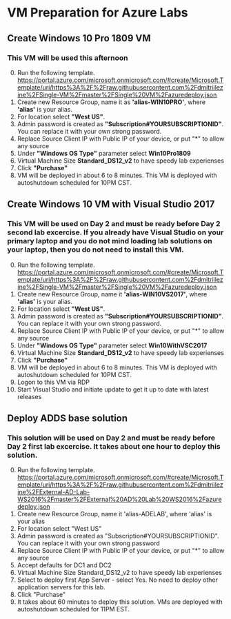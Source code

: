 
# VM Preparation for Azure Labs
## Create Windows 10 Pro 1809 VM 
### This VM will be used this afternoon

0. Run the following template.  https://portal.azure.com/microsoft.onmicrosoft.com/#create/Microsoft.Template/uri/https%3A%2F%2Fraw.githubusercontent.com%2Fdmitriilezine%2FSingle-VM%2Fmaster%2FSingle%20VM%2Fazuredeploy.json
1. Create new Resource Group, name it as **'alias-WIN10PRO'**, where **'alias'** is your alias.
2. For location select **"West US"**.
3. Admin password is created as **"Subscription#YOURSUBSCRIPTIONID"**. You can replace it with your own strong password.
4. Replace Source Client IP with Public IP of your device, or put "*" to allow any source
5. Under **"Windows OS Type"** parameter select **Win10Pro1809**
6. Virtual Machine Size **Standard_DS12_v2** to have speedy lab experienses 
7. Click **"Purchase"**
8. VM will be deployed in about 6 to 8 minutes. This VM is deployed with autoshutdown scheduled for 10PM CST.

## Create Windows 10 VM with Visual Studio 2017
### This VM will be used on Day 2 and must be ready before Day 2 second lab excercise. If you already have Visual Studio on your primary laptop and you do not mind loading lab solutions on your laptop, then you do not need to install this VM.

0. Run the following template.  https://portal.azure.com/microsoft.onmicrosoft.com/#create/Microsoft.Template/uri/https%3A%2F%2Fraw.githubusercontent.com%2Fdmitriilezine%2FSingle-VM%2Fmaster%2FSingle%20VM%2Fazuredeploy.json
1. Create new Resource Group, name it **'alias-WIN10VS2017'**, where **'alias'** is your alias.
2. For location select **"West US"**.
3. Admin password is created as **"Subscription#YOURSUBSCRIPTIONID"**. You can replace it with your own strong password.
4. Replace Source Client IP with Public IP of your device, or put "*" to allow any source
5. Under **"Windows OS Type"** parameter select **Win10WithVSC2017**
6. Virtual Machine Size **Standard_DS12_v2** to have speedy lab experienses 
7. Click **"Purchase"**
8. VM will be deployed in about 6 to 8 minutes. This VM is deployed with autoshutdown scheduled for 10PM CST.
9. Logon to this VM via RDP
10. Start Visual Studio and initiate update to get it up to date with latest releases

## Deploy ADDS base solution
### This solution will be used on Day 2 and must be ready before Day 2 first lab excercise. It takes about one hour to deploy this solution.

0. Run the following template.
https://portal.azure.com/microsoft.onmicrosoft.com/#create/Microsoft.Template/uri/https%3A%2F%2Fraw.githubusercontent.com%2Fdmitriilezine%2FExternal-AD-Lab-WS2016%2Fmaster%2FExternal%20AD%20Lab%20WS2016%2Fazuredeploy.json
1. Create new Resource Group, name it 'alias-ADELAB', where 'alias' is your alias
2. For location select "West US"
3. Admin password is created as "Subscription#YOURSUBSCRIPTIONID". You can replace it with your own strong password
4. Replace Source Client IP with Public IP of your device, or put "*" to allow any source
5. Accept defaults for DC1 and DC2
6. Virtual Machine Size Standard_DS12_v2 to have speedy lab experienses 
7. Select to deploy first App Server - select Yes. No need to deploy other application servers for this lab. 
8. Click "Purchase"
8. It takes about 60 minutes to deploy this solution. VMs are deployed with autoshutdown scheduled for 11PM EST.
